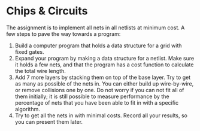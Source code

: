 
# Chips & Circuits 

The assignment is to implement all nets in all netlists at minimum cost.
A few steps to pave the way towards a program:

<ol>
  <li>Build a computer program that holds a data structure for a grid with fixed gates.</li>
  <li>Expand your program by making a data structure for a netlist. Make sure it holds a few nets, and that the program has a cost function to calculate the total wire length.</li>
  <li>Add 7 more layers by stacking them on top of the base layer. Try to get as many as possible of the nets in. You can either build up wire-by-wire, or remove collisions one by one. Do not worry if you can not fit all of them initially; it is still possible to measure performance by the percentage of nets that you have been able to fit in with a specific algorithm.</li>
  <li>Try to get all the nets in with minimal costs. Record all your results, so you can present them later.</li>
</ol>